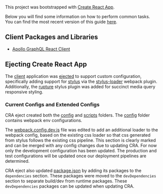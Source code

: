 This project was bootstrapped with [Create React App](https://github.com/facebookincubator/create-react-app).

Below you will find some information on how to perform common tasks.<br>
You can find the most recent version of this guide [here](https://github.com/facebookincubator/create-react-app/blob/master/packages/react-scripts/template/README.md).

## Client Packages and Libraries

* [Apollo GraphQL React Client](https://www.apollographql.com/docs/react/)

## Ejecting Create React App

The [client](./) application was [ejected](https://github.com/facebookincubator/create-react-app#converting-to-a-custom-setup) to
support custom configuration, specifically adding support for [stylus](http://stylus-lang.com/) via
the [stylus-loader](https://github.com/shama/stylus-loader) webpack plugin. Additionally, the
[rupture](https://github.com/jescalan/rupture) stylus plugin was added for succinct media query responsive styling.

### Current Configs and Extended Configs

CRA eject created both the [config](./config) and [scripts](./scripts) folders. The [config](./config) folder
contains webpack env configurations.

The [webpack.config.dev.js](./config/webpack.config.dev.js) file was edited to add an additional loader to the
webpack config, based on the existing css loader so that css generated from stylus follows the existing css pipeline.
This section is clearly marked and can be merged with any config changes due to updating CRA. For now only the development
configuration has been updated. The production and test configurations will be updated once our deployment pipelines
are determined.

CRA eject also updated [package.json](./package.json) by adding its packages to the `dependencies` section. These
packages were moved to the `devDependencies` section to separate build/dev from runtime packages.
These `devDependencies` packages can be updated when updating CRA.


